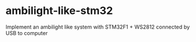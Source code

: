 # ambilight-like-stm32
Implement an ambilight like system with STM32F1 + WS2812 connected by USB to computer
